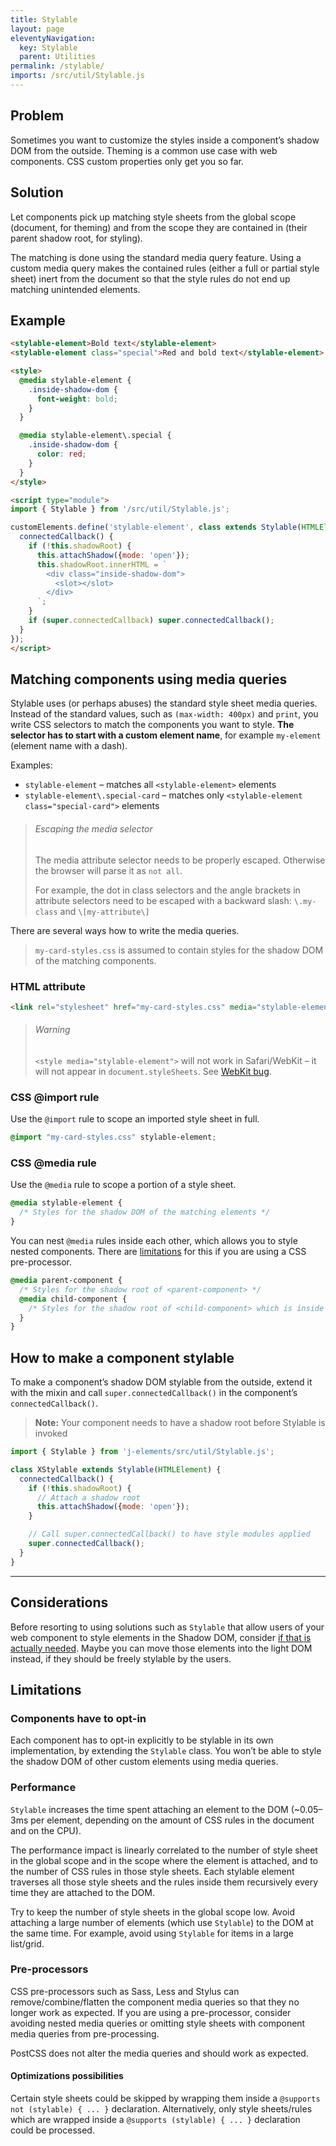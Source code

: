 ```yaml
---
title: Stylable
layout: page
eleventyNavigation:
  key: Stylable
  parent: Utilities
permalink: /stylable/
imports: /src/util/Stylable.js
---
```


## Problem

Sometimes you want to customize the styles inside a component’s shadow DOM from the outside. Theming is a common use case with web components. CSS custom properties only get you so far.

## Solution

Let components pick up matching style sheets from the global scope (document, for theming) and from the scope they are contained in (their parent shadow root, for styling).

The matching is done using the standard media query feature. Using a custom media query makes the contained rules (either a full or partial style sheet) inert from the document so that the style rules do not end up matching unintended elements.

## Example

<render-example></render-example>
```html
<stylable-element>Bold text</stylable-element>
<stylable-element class="special">Red and bold text</stylable-element>

<style>
  @media stylable-element {
    .inside-shadow-dom {
      font-weight: bold;
    }
  }

  @media stylable-element\.special {
    .inside-shadow-dom {
      color: red;
    }
  }
</style>

<script type="module">
import { Stylable } from '/src/util/Stylable.js';

customElements.define('stylable-element', class extends Stylable(HTMLElement) {
  connectedCallback() {
    if (!this.shadowRoot) {
      this.attachShadow({mode: 'open'});
      this.shadowRoot.innerHTML = `
        <div class="inside-shadow-dom">
          <slot></slot>
        </div>
      `;
    }
    if (super.connectedCallback) super.connectedCallback();
  }
});
</script>
```

## Matching components using media queries

Stylable uses (or perhaps abuses) the standard style sheet media queries. Instead of the standard values, such as `(max-width: 400px)` and `print`, you write CSS selectors to match the components you want to style. **The selector has to start with a custom element name**, for example `my-element` (element name with a dash).

Examples:

- `stylable-element` – matches all `<stylable-element>` elements
- `stylable-element\.special-card` – matches only `<stylable-element class="special-card">` elements

> ###### Escaping the media selector
> The media attribute selector needs to be properly escaped. Otherwise the browser will parse it as `not all`.
>
> For example, the dot in class selectors and the angle brackets in attribute selectors need to be escaped with a backward slash: `\.my-class` and `\[my-attribute\]`

There are several ways how to write the media queries.

> `my-card-styles.css` is assumed to contain styles for the shadow DOM of the matching components.

### HTML attribute

```html
<link rel="stylesheet" href="my-card-styles.css" media="stylable-element">
```
> ###### Warning
> `<style media="stylable-element">` will not work in Safari/WebKit – it will not appear in `document.styleSheets`. See [WebKit bug](https://bugs.webkit.org/show_bug.cgi?id=203073).

### CSS @import rule

Use the `@import` rule to scope an imported style sheet in full.

```css
@import "my-card-styles.css" stylable-element;
```

### CSS @media rule

Use the `@media` rule to scope a portion of a style sheet.

```css
@media stylable-element {
  /* Styles for the shadow DOM of the matching elements */
}
```

You can nest `@media` rules inside each other, which allows you to style nested components. There are [limitations](#pre-processors) for this if you are using a CSS pre-processor.

```css
@media parent-component {
  /* Styles for the shadow root of <parent-component> */
  @media child-component {
    /* Styles for the shadow root of <child-component> which is inside the shadow root of <parent-component> */
  }
}
```

## How to make a component stylable

To make a component’s shadow DOM stylable from the outside, extend it with the mixin and call `super.connectedCallback()` in the component’s `connectedCallback()`.

> **Note:** Your component needs to have a shadow root before Stylable is invoked

```javascript
import { Stylable } from 'j-elements/src/util/Stylable.js';

class XStylable extends Stylable(HTMLElement) {
  connectedCallback() {
    if (!this.shadowRoot) {
      // Attach a shadow root
      this.attachShadow({mode: 'open'});
    }

    // Call super.connectedCallback() to have style modules applied
    super.connectedCallback();
  }
}
```

---

## Considerations

Before resorting to using solutions such as `Stylable` that allow users of your web component to style elements in the Shadow DOM, consider [if that is actually needed](/articles/when-to-use-shadow-dom). Maybe you can move those elements into the light DOM instead, if they should be freely stylable by the users.

## Limitations

### Components have to opt-in
Each component has to opt-in explicitly to be stylable in its own implementation, by extending the `Stylable` class. You won’t be able to style the shadow DOM of other custom elements using media queries.

### Performance
`Stylable` increases the time spent attaching an element to the DOM (~0.05–3ms per element, depending on the amount of CSS rules in the document and on the CPU).

The performance impact is linearly correlated to the number of style sheet in the global scope and in the scope where the element is attached, and to the number of CSS rules in those style sheets. Each stylable element traverses all those style sheets and the rules inside them recursively every time they are attached to the DOM.

Try to keep the number of style sheets in the global scope low. Avoid attaching a large number of elements (which use `Stylable`) to the DOM at the same time. For example, avoid using `Stylable` for items in a large list/grid.

### Pre-processors

CSS pre-processors such as Sass, Less and Stylus can remove/combine/flatten the component media queries so that they no longer work as expected. If you are using a pre-processor, consider avoiding nested media queries or omitting style sheets with component media queries from pre-processing.

PostCSS does not alter the media queries and should work as expected.

#### Optimizations possibilities

Certain style sheets could be skipped by wrapping them inside a `@supports not (stylable) { ... }` declaration. Alternatively, only style sheets/rules which are wrapped inside a `@supports (stylable) { ... }` declaration could be processed.
